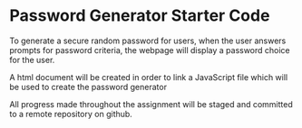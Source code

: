 # Password Generator Starter Code

To generate a secure random password for users, when the user answers prompts for password criteria, the webpage will display a password choice for the user.

A html document will be created in order to link a JavaScript file which will be used to create the password generator

All progress made throughout the assignment will be staged and committed to a remote repository on github.